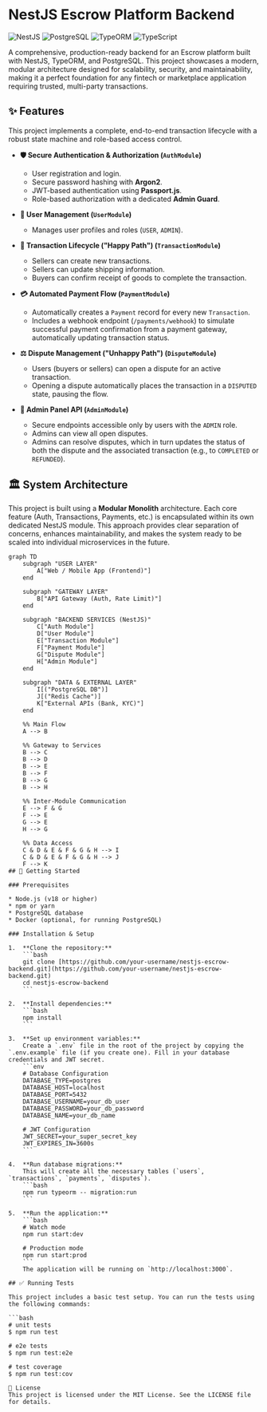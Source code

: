# NestJS Escrow Platform Backend

![NestJS](https://img.shields.io/badge/nestjs-%23E0234E.svg?style=for-the-badge&logo=nestjs&logoColor=white) ![PostgreSQL](https://img.shields.io/badge/postgresql-%23316192.svg?style=for-the-badge&logo=postgresql&logoColor=white) ![TypeORM](https://img.shields.io/badge/TypeORM-262627?style=for-the-badge&logo=typeorm&logoColor=white) ![TypeScript](https://img.shields.io/badge/typescript-%23007ACC.svg?style=for-the-badge&logo=typescript&logoColor=white)

A comprehensive, production-ready backend for an Escrow platform built with NestJS, TypeORM, and PostgreSQL. This project showcases a modern, modular architecture designed for scalability, security, and maintainability, making it a perfect foundation for any fintech or marketplace application requiring trusted, multi-party transactions.

## ✨ Features

This project implements a complete, end-to-end transaction lifecycle with a robust state machine and role-based access control.

* **🛡️ Secure Authentication & Authorization (`AuthModule`)**
    * User registration and login.
    * Secure password hashing with **Argon2**.
    * JWT-based authentication using **Passport.js**.
    * Role-based authorization with a dedicated **Admin Guard**.

* **👤 User Management (`UserModule`)**
    * Manages user profiles and roles (`USER`, `ADMIN`).

* **🔄 Transaction Lifecycle ("Happy Path") (`TransactionModule`)**
    * Sellers can create new transactions.
    * Sellers can update shipping information.
    * Buyers can confirm receipt of goods to complete the transaction.

* **💳 Automated Payment Flow (`PaymentModule`)**
    * Automatically creates a `Payment` record for every new `Transaction`.
    * Includes a webhook endpoint (`/payments/webhook`) to simulate successful payment confirmation from a payment gateway, automatically updating transaction status.

* **⚖️ Dispute Management ("Unhappy Path") (`DisputeModule`)**
    * Users (buyers or sellers) can open a dispute for an active transaction.
    * Opening a dispute automatically places the transaction in a `DISPUTED` state, pausing the flow.

* **👑 Admin Panel API (`AdminModule`)**
    * Secure endpoints accessible only by users with the `ADMIN` role.
    * Admins can view all open disputes.
    * Admins can resolve disputes, which in turn updates the status of both the dispute and the associated transaction (e.g., to `COMPLETED` or `REFUNDED`).

## 🏛️ System Architecture

This project is built using a **Modular Monolith** architecture. Each core feature (Auth, Transactions, Payments, etc.) is encapsulated within its own dedicated NestJS module. This approach provides clear separation of concerns, enhances maintainability, and makes the system ready to be scaled into individual microservices in the future.

```mermaid
graph TD
    subgraph "USER LAYER"
        A["Web / Mobile App (Frontend)"]
    end

    subgraph "GATEWAY LAYER"
        B["API Gateway (Auth, Rate Limit)"]
    end

    subgraph "BACKEND SERVICES (NestJS)"
        C["Auth Module"]
        D["User Module"]
        E["Transaction Module"]
        F["Payment Module"]
        G["Dispute Module"]
        H["Admin Module"]
    end

    subgraph "DATA & EXTERNAL LAYER"
        I[("PostgreSQL DB")]
        J[("Redis Cache")]
        K["External APIs (Bank, KYC)"]
    end

    %% Main Flow
    A --> B

    %% Gateway to Services
    B --> C
    B --> D
    B --> E
    B --> F
    B --> G
    B --> H

    %% Inter-Module Communication
    E --> F & G
    F --> E
    G --> E
    H --> G

    %% Data Access
    C & D & E & F & G & H --> I
    C & D & E & F & G & H --> J
    F --> K
## 🚀 Getting Started

### Prerequisites

* Node.js (v18 or higher)
* npm or yarn
* PostgreSQL database
* Docker (optional, for running PostgreSQL)

### Installation & Setup

1.  **Clone the repository:**
    ```bash
    git clone [https://github.com/your-username/nestjs-escrow-backend.git](https://github.com/your-username/nestjs-escrow-backend.git)
    cd nestjs-escrow-backend
    ```

2.  **Install dependencies:**
    ```bash
    npm install
    ```

3.  **Set up environment variables:**
    Create a `.env` file in the root of the project by copying the `.env.example` file (if you create one). Fill in your database credentials and JWT secret.
    ```env
    # Database Configuration
    DATABASE_TYPE=postgres
    DATABASE_HOST=localhost
    DATABASE_PORT=5432
    DATABASE_USERNAME=your_db_user
    DATABASE_PASSWORD=your_db_password
    DATABASE_NAME=your_db_name

    # JWT Configuration
    JWT_SECRET=your_super_secret_key
    JWT_EXPIRES_IN=3600s
    ```

4.  **Run database migrations:**
    This will create all the necessary tables (`users`, `transactions`, `payments`, `disputes`).
    ```bash
    npm run typeorm -- migration:run
    ```

5.  **Run the application:**
    ```bash
    # Watch mode
    npm run start:dev

    # Production mode
    npm run start:prod
    ```
    The application will be running on `http://localhost:3000`.

## ✅ Running Tests

This project includes a basic test setup. You can run the tests using the following commands:

```bash
# unit tests
$ npm run test

# e2e tests
$ npm run test:e2e

# test coverage
$ npm run test:cov

📄 License
This project is licensed under the MIT License. See the LICENSE file for details.
